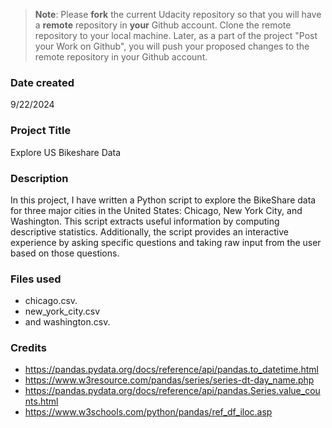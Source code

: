 >**Note**: Please **fork** the current Udacity repository so that you will have a **remote** repository in **your** Github account. Clone the remote repository to your local machine. Later, as a part of the project "Post your Work on Github", you will push your proposed changes to the remote repository in your Github account.

### Date created
9/22/2024

### Project Title
Explore US Bikeshare Data

### Description
In this project, I have written a Python script to explore the BikeShare data for three major cities in the United States: Chicago, New York City, and Washington. This script extracts useful information by computing descriptive statistics. Additionally, the script provides an interactive experience by asking specific questions and taking raw input from the user based on those questions.


### Files used
* chicago.csv.
* new_york_city.csv
* and washington.csv.

### Credits
* https://pandas.pydata.org/docs/reference/api/pandas.to_datetime.html
* https://www.w3resource.com/pandas/series/series-dt-day_name.php
* https://pandas.pydata.org/docs/reference/api/pandas.Series.value_counts.html
* https://www.w3schools.com/python/pandas/ref_df_iloc.asp

